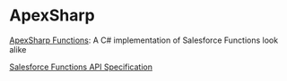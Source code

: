# ApexSharp



[ApexSharp Functions](apexsharp/apexsharp-functions.md): A C# implementation of Salesforce Functions look alike

[Salesforce Functions API Specification ](apexsharp/apexsharp-functions/apexsharp-api.md)
